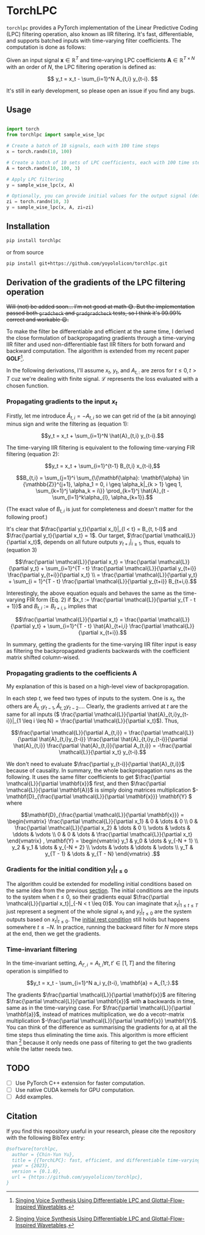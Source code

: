# TorchLPC

`torchlpc` provides a PyTorch implementation of the Linear Predictive Coding (LPC) filtering operation, also known as IIR filtering.
It's fast, differentiable, and supports batched inputs with time-varying filter coefficients.
The computation is done as follows:

Given an input signal $`\mathbf{x} \in \mathbb{R}^T`$ and time-varying LPC coefficients $`\mathbf{A} \in \mathbb{R}^{T \times N}`$ with an order of $`N`$, the LPC filtering operation is defined as:

$$
y_t = x_t - \sum_{i=1}^N A_{t,i} y_{t-i}.
$$

It's still in early development, so please open an issue if you find any bugs.

## Usage

```python

import torch
from torchlpc import sample_wise_lpc

# Create a batch of 10 signals, each with 100 time steps
x = torch.randn(10, 100)

# Create a batch of 10 sets of LPC coefficients, each with 100 time steps and an order of 3
A = torch.randn(10, 100, 3)

# Apply LPC filtering
y = sample_wise_lpc(x, A)

# Optionally, you can provide initial values for the output signal (default is 0)
zi = torch.randn(10, 3)
y = sample_wise_lpc(x, A, zi=zi)
```


## Installation

```bash
pip install torchlpc
```

or from source

```bash
pip install git+https://github.com/yoyololicon/torchlpc.git
```

## Derivation of the gradients of the LPC filtering operation

~~Will (not) be added soon... I'm not good at math :sweat_smile:.
But the implementation passed both `gradcheck` and `gradgradcheck` tests, so I think it's 99.99% correct and workable :laughing:.~~

To make the filter be differentiable and efficient at the same time, I derived the close formulation of backpropagating gradients through a time-varying IIR filter and used non-differentiable fast IIR filters for both forward and backward computation.
The algorithm is extended from my recent paper **GOLF**[^1].


In the following derivations, I'll assume $x_t$, $y_t$, and $A_{t, :}$ are zeros for $t \leq 0, t > T$ cuz we're dealing with finite signal.
$\mathcal{L}$ represents the loss evaluated with a chosen function.


### Propagating gradients to the input $x_t$

Firstly, let me introduce $`\hat{A}_{t,i}  = -A_{t,i}`$ so we can get rid of the (a bit annoying) minus sign and write the filtering as (equation 1):
```math
y_t = x_t + \sum_{i=1}^N \hat{A}_{t,i} y_{t-i}.
```
The time-varying IIR filtering is equivalent to the following time-varying FIR filtering (equation 2):
```math
y_t = x_t + \sum_{i=1}^{t-1} B_{t,i} x_{t-i},
```
```math
B_{t,i} 
= \sum_{j=1}^i 
\sum_{\{\mathbf{\alpha}: \mathbf{\alpha} \in {\mathbb{Z}}^{j+1}, \alpha_1 = 0, i \geq \alpha_k|_{k > 1} \geq 1, \sum_{k=1}^j \alpha_k = i\}}
\prod_{k=1}^j \hat{A}_{t - \sum_{l=1}^k\alpha_{l}, \alpha_{k+1}}.
```
(The exact value of $`B_{t,i}`$ is just for completeness and doesn't matter for the following proof.)

It's clear that $`\frac{\partial y_t}{\partial x_l}|_{l < t} = B_{t, t-l}`$ and $\frac{\partial y_t}{\partial x_t} = 1$.
Our target, $\frac{\partial \mathcal{L}}{\partial x_t}$, depends on all future outputs $y_{t+i}|_{i \geq 1}$, thus, equals to (equation 3)
```math
\frac{\partial \mathcal{L}}{\partial x_t} 
= \frac{\partial \mathcal{L}}{\partial y_t}
+ \sum_{i=1}^{T - t} \frac{\partial \mathcal{L}}{\partial y_{t+i}} \frac{\partial y_{t+i}}{\partial x_t} \\
= \frac{\partial \mathcal{L}}{\partial y_t}
+ \sum_{i = 1}^{T - t} \frac{\partial \mathcal{L}}{\partial y_{t+i}} B_{t+i,i}.
```
Interestingly, the above equation equals and behaves the same as the time-varying FIR form (Eq. 2) if $x_t := \frac{\partial \mathcal{L}}{\partial y_{T - t + 1}}$ and $B_{t, i} := B_{t + i, i}$, implies that 
```math
\frac{\partial \mathcal{L}}{\partial x_t} 
= \frac{\partial \mathcal{L}}{\partial y_t}
+ \sum_{i=1}^{T - t} \hat{A}_{t+i,i} \frac{\partial \mathcal{L}}{\partial x_{t+i}}.
```

In summary, getting the gradients for the time-varying IIR filter input is easy as filtering the backpropagated gradients backwards with the coefficient matrix shifted column-wised.

### Propagating gradients to the coefficients $\mathbf{A}$

My explanation of this is based on a high-level view of backpropagation.

In each step $t$, we feed two types of inputs to the system.
One is $x_t$, the others are $`\hat{A}_{t,1}y_{t-1}, \hat{A}_{t,2}y_{t-2} \dots`$.
Clearly, the gradients arrived at $t$ are the same for all inputs ($` \frac{\partial \mathcal{L}}{\partial \hat{A}_{t,i}y_{t-i}}|_{1 \leq i \leq N} = \frac{\partial \mathcal{L}}{\partial x_t}`$).
Thus, 

```math
\frac{\partial \mathcal{L}}{\partial A_{t,i}}
= \frac{\partial \mathcal{L}}{\partial \hat{A}_{t,i}y_{t-i}}
\frac{\partial \hat{A}_{t,i}y_{t-i}}{\partial \hat{A}_{t,i}}
\frac{\partial \hat{A}_{t,i}}{\partial A_{t,i}}
= -\frac{\partial \mathcal{L}}{\partial x_t} y_{t-i}.
```

We don't need to evaluate $`\frac{\partial y_{t-i}}{\partial \hat{A}_{t,i}}`$ because of causality.
In summary, the whole backpropagation runs as the following.
It uses the same filter coefficients to get $`\frac{\partial \mathcal{L}}{\partial \mathbf{x}}`$ first, and then $`\frac{\partial \mathcal{L}}{\partial \mathbf{A}}`$ is simply doing matrices multiplication $`-\mathbf{D}_{\frac{\partial \mathcal{L}}{\partial \mathbf{x}}} \mathbf{Y} `$ where

```math
\mathbf{D}_{\frac{\partial \mathcal{L}}{\partial \mathbf{x}}} = 
\begin{vmatrix}
\frac{\partial \mathcal{L}}{\partial x_1} & 0 & \dots & 0 \\
0 & \frac{\partial \mathcal{L}}{\partial x_2} & \dots & 0 \\
\vdots & \vdots & \ddots & \vdots \\
0 & 0 & \dots & \frac{\partial \mathcal{L}}{\partial x_t}
\end{vmatrix}
,
\mathbf{Y} = 
\begin{vmatrix}
y_1 & y_0 & \dots & y_{-N + 1} \\
y_2 & y_1 & \dots & y_{-N + 2} \\
\vdots & \vdots & \ddots & \vdots \\
y_T & y_{T - 1} & \dots & y_{T - N}
\end{vmatrix}
.
```

### Gradients for the initial condition $y_t|_{t \leq 0}$

The algorithm could be extended for modelling initial conditions based on the same idea from the previous [section](#propagating-gradients-to-the-coefficients).
The initial conditions are the inputs to the system when $t \leq 0$, so their gradients equal $`\frac{\partial \mathcal{L}}{\partial x_t}|_{-N < t \leq 0}`$. 
You can imaginate that $`x_t|_{1 \leq t \leq T}`$ just represent a segment of the whole signal $x_t$ and $y_t|_{t \leq 0}$ are the system outputs based on $`x_t|_{t \leq 0}`$.
The [initial rest condition](#derivation-of-the-gradients-of-the-lpc-filtering-operation) still holds but happens somewhere $t \leq -N$.
In practice, running the backward filter for $N$ more steps at the end, then we get the gradients.

### Time-invariant filtering

In the time-invariant setting, $`A_{t', i} = A_{t, i} \forall t, t' \in [1, T]`$ and the filtering operation is simplified to

```math
y_t = x_t - \sum_{i=1}^N a_i y_{t-i}, \mathbf{a} = A_{1,:}.
```

The gradients $`\frac{\partial \mathcal{L}}{\partial \mathbf{x}}`$ are filtering $`\frac{\partial \mathcal{L}}{\partial \mathbf{x}}`$ with $\mathbf{a}$ backwards in time, same as in the time-varying case.
For $`\frac{\partial \mathcal{L}}{\partial \mathbf{a}}`$, instead of matrices multiplication, we do a vecotr-matrix multiplication $`-\frac{\partial \mathcal{L}}{\partial \mathbf{x}} \mathbf{Y}`$.
You can think of the difference as summarising the gradients for $a_i$ at all the time steps thus eliminating the time axis.
This algorithm is more efficient than [^1] because it only needs one pass of filtering to get the two gradients while the latter needs two.



[^1]: [Singing Voice Synthesis Using Differentiable LPC and Glottal-Flow-Inspired Wavetables](https://arxiv.org/abs/2306.17252).

## TODO

- [ ] Use PyTorch C++ extension for faster computation.
- [ ] Use native CUDA kernels for GPU computation.
- [ ] Add examples.

## Citation

If you find this repository useful in your research, please cite the repository with the following BibTex entry:

```bibtex
@software{torchlpc,
  author = {Chin-Yun Yu},
  title = {{TorchLPC}: fast, efficient, and differentiable time-varying {LPC} filtering in {PyTorch}},
  year = {2023},
  version = {0.1.0},
  url = {https://github.com/yoyololicon/torchlpc},
}
```
